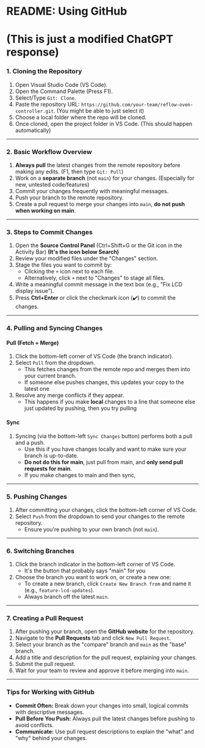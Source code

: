 # README: Using GitHub
# (This is just a modified ChatGPT response)


### **1. Cloning the Repository**

1. Open Visual Studio Code (VS Code).
2. Open the Command Palette (Press F1).
3. Select/Type `Git: Clone`.
4. Paste the repository URL: `https://github.com/your-team/reflow-oven-controller.git`. (You might be able to just select it)
5. Choose a local folder where the repo will be cloned.
6. Once cloned, open the project folder in VS Code. (This should happen automatically)

---

### **2. Basic Workflow Overview**

1. **Always pull** the latest changes from the remote repository before making any edits. (F1, then type `Git: Pull`)
2. Work on a **separate branch** (not `main`) for your changes. (Especially for new, untested code/features)
3. Commit your changes frequently with meaningful messages.
4. Push your branch to the remote repository.
5. Create a pull request to merge your changes into `main`, **do not push when working on main**.

---

### **3. Steps to Commit Changes**

1. Open the **Source Control Panel** (Ctrl+Shift+G or the Git icon in the Activity Bar) **(It's the icon below Search)**
2. Review your modified files under the "Changes" section.
3. Stage the files you want to commit by:
   - Clicking the `+` icon next to each file.
   - Alternatively, click `+` next to "Changes" to stage all files.
4. Write a meaningful commit message in the text box (e.g., "Fix LCD display issue").
5. Press **Ctrl+Enter** or click the checkmark icon (✔️) to commit the changes.

---

### **4. Pulling and Syncing Changes**

#### **Pull (Fetch + Merge)**

1. Click the bottom-left corner of VS Code (the branch indicator).
2. Select `Pull` from the dropdown.
   - This fetches changes from the remote repo and merges them into your current branch.
   - If someone else pushes changes, this updates your copy to the latest one 
3. Resolve any merge conflicts if they appear.
    - This happens if you make **local** changes to a line that someone else just updated by pushing, then you try pulling

#### **Sync**

1. Syncing (via the bottom-left `Sync Changes` button) performs both a pull and a push.
   - Use this if you have changes locally and want to make sure your branch is up-to-date.
   - **Do not do this for main**, just pull from main, and **only send pull requests for main**.
   - If you make changes to main and then sync, 

---

### **5. Pushing Changes**

1. After committing your changes, click the bottom-left corner of VS Code.
2. Select `Push` from the dropdown to send your changes to the remote repository.
   - Ensure you're pushing to your own branch (not `main`).

---

### **6. Switching Branches**

1. Click the branch indicator in the bottom-left corner of VS Code.
   - It's the button that probably says "main" for you
2. Choose the branch you want to work on, or create a new one:
   - To create a new branch, click `Create New Branch from` and name it (e.g., `feature-lcd-updates`).
   - Always branch off the latest `main`.

---

### **7. Creating a Pull Request**

1. After pushing your branch, open the **GitHub website** for the repository.
2. Navigate to the **Pull Requests** tab and click `New Pull Request`.
3. Select your branch as the "compare" branch and `main` as the "base" branch.
4. Add a title and description for the pull request, explaining your changes.
5. Submit the pull request.
6. Wait for your team to review and approve it before merging into `main`.

---

### **Tips for Working with GitHub**

- **Commit Often:** Break down your changes into small, logical commits with descriptive messages.
- **Pull Before You Push:** Always pull the latest changes before pushing to avoid conflicts.
- **Communicate:** Use pull request descriptions to explain the "what" and "why" behind your changes.
